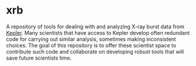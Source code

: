 # xrb
A repository of tools for dealing with and analyzing X-ray burst data from
[Kepler](https://2sn.org/kepler/doc/).  Many scientists that have access to
Kepler develop often redundant code for carrying out similar analysis, sometimes
making inconsistent choices.  The goal of this repository is to offer these
scientist space to contribute such code and collaborate on developing robust
tools that will save future scientists time.

